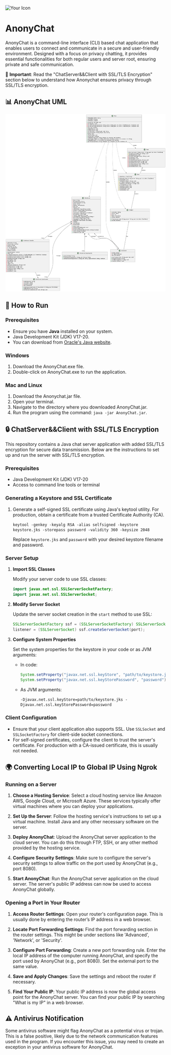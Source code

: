![Your Icon](icon.ico)
# AnonyChat
AnonyChat is a command-line interface (CLI) based chat application that enables users to connect and communicate in a secure and user-friendly environment. Designed with a focus on privacy chatting, it provides essential functionalities for both regular users and server root, ensuring private and safe communication.

🔐 **Important**: Read the "ChatServer&&Client with SSL/TLS Encryption" section below to understand how Anonychat ensures privacy through SSL/TLS encryption.

## 📊 AnonyChat UML
![UML Diagram](UML.svg)

## 🚀 How to Run

### Prerequisites
- Ensure you have **Java** installed on your system. 
- Java Development Kit (JDK) V17-20.
- You can download from [Oracle's Java website](https://www.oracle.com/java/technologies/javase/jdk20-archive-downloads.html).

### Windows
1. Download the AnonyChat.exe file.
2. Double-click on AnonyChat.exe to run the application.

### Mac and Linux
1. Download the Anonychat.jar file.
2. Open your terminal.
3. Navigate to the directory where you downloaded AnonyChat.jar.
4. Run the program using the command: `java -jar AnonyChat.jar`.

## 🔒 ChatServer&&Client with SSL/TLS Encryption

This repository contains a Java chat server application with added SSL/TLS encryption for secure data transmission. Below are the instructions to set up and run the server with SSL/TLS encryption.

### Prerequisites

- Java Development Kit (JDK) V17-20
- Access to command line tools or terminal

### Generating a Keystore and SSL Certificate

1. Generate a self-signed SSL certificate using Java's keytool utility. For production, obtain a certificate from a trusted Certificate Authority (CA).

   ```shell
   keytool -genkey -keyalg RSA -alias selfsigned -keystore keystore.jks -storepass password -validity 360 -keysize 2048
   ```

   Replace `keystore.jks` and `password` with your desired keystore filename and password.

### Server Setup

1. **Import SSL Classes**

   Modify your server code to use SSL classes:

   ```java
   import javax.net.ssl.SSLServerSocketFactory;
   import javax.net.ssl.SSLServerSocket;
   ```

2. **Modify Server Socket**

   Update the server socket creation in the `start` method to use SSL:

   ```java
   SSLServerSocketFactory ssf = (SSLServerSocketFactory) SSLServerSocketFactory.getDefault();
   listener = (SSLServerSocket) ssf.createServerSocket(port);
   ```

3. **Configure System Properties**

   Set the system properties for the keystore in your code or as JVM arguments:

   - In code:

     ```java
     System.setProperty("javax.net.ssl.keyStore", "path/to/keystore.jks");
     System.setProperty("javax.net.ssl.keyStorePassword", "password");
     ```

   - As JVM arguments:

     ```
     -Djavax.net.ssl.keyStore=path/to/keystore.jks -Djavax.net.ssl.keyStorePassword=password
     ```

### Client Configuration

- Ensure that your client application also supports SSL. Use `SSLSocket` and `SSLSocketFactory` for client-side socket connections.
- For self-signed certificates, configure the client to trust the server's certificate. For production with a CA-issued certificate, this is usually not needed.

## 🌍 Converting Local IP to Global IP Using Ngrok

### Running on a Server

1. **Choose a Hosting Service**: Select a cloud hosting service like Amazon AWS, Google Cloud, or Microsoft Azure. These services typically offer virtual machines where you can deploy your applications.

2. **Set Up the Server**: Follow the hosting service's instructions to set up a virtual machine. Install Java and any other necessary software on the server.

3. **Deploy AnonyChat**: Upload the AnonyChat server application to the cloud server. You can do this through FTP, SSH, or any other method provided by the hosting service.

4. **Configure Security Settings**: Make sure to configure the server's security settings to allow traffic on the port used by AnonyChat (e.g., port 8080).

5. **Start AnonyChat**: Run the AnonyChat server application on the cloud server. The server's public IP address can now be used to access AnonyChat globally.

### Opening a Port in Your Router

1. **Access Router Settings**: Open your router's configuration page. This is usually done by entering the router’s IP address in a web browser.

2. **Locate Port Forwarding Settings**: Find the port forwarding section in the router settings. This might be under sections like 'Advanced', 'Network', or 'Security'.

3. **Configure Port Forwarding**: Create a new port forwarding rule. Enter the local IP address of the computer running AnonyChat, and specify the port used by AnonyChat (e.g., port 8080). Set the external port to the same value.

4. **Save and Apply Changes**: Save the settings and reboot the router if necessary.

5. **Find Your Public IP**: Your public IP address is now the global access point for the AnonyChat server. You can find your public IP by searching "What is my IP" in a web browser.
   

## ⚠️ Antivirus Notification
Some antivirus software might flag AnonyChat as a potential virus or trojan. This is a false positive, likely due to the network communication features used in the program. If you encounter this issue, you may need to create an exception in your antivirus software for AnonyChat.
